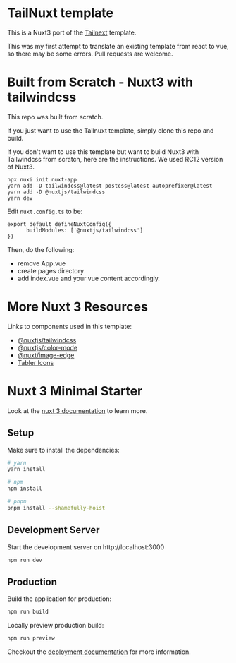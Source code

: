 # TailNuxt template

This is a Nuxt3 port of the [Tailnext](https://github.com/onwidget/tailnext) template. 

This was my first attempt to translate an existing template from react to vue, so there may be some errors. Pull requests are welcome. 

# Built from Scratch - Nuxt3 with tailwindcss

This repo was built from scratch. 

If you just want to use the Tailnuxt template, simply clone this repo and build. 

If you don't want to use this template but want to build Nuxt3 with Tailwindcss from scratch, here are the instructions. We used RC12 version of Nuxt3.

```
npx nuxi init nuxt-app
yarn add -D tailwindcss@latest postcss@latest autoprefixer@latest
yarn add -D @nuxtjs/tailwindcss
yarn dev
```

Edit `nuxt.config.ts` to be: 

```// https://v3.nuxtjs.org/api/configuration/nuxt.config
export default defineNuxtConfig({
      buildModules: ['@nuxtjs/tailwindcss']
})
```

Then, do the following: 

- remove App.vue
- create pages directory
- add index.vue and your vue content accordingly.


# More Nuxt 3 Resources 

Links to components used in this template: 

- [@nuxtjs/tailwindcss](https://tailwindcss.nuxtjs.org/)
- [@nuxtjs/color-mode](https://color-mode.nuxtjs.org/)
- [@nuxt/image-edge](https://image.nuxtjs.org/)
- [Tabler Icons](https://tabler-icons.io/)


# Nuxt 3 Minimal Starter

Look at the [nuxt 3 documentation](https://v3.nuxtjs.org) to learn more.

## Setup

Make sure to install the dependencies:

```bash
# yarn
yarn install

# npm
npm install

# pnpm
pnpm install --shamefully-hoist
```

## Development Server

Start the development server on http://localhost:3000

```bash
npm run dev
```

## Production

Build the application for production:

```bash
npm run build
```

Locally preview production build:

```bash
npm run preview
```

Checkout the [deployment documentation](https://v3.nuxtjs.org/guide/deploy/presets) for more information.
